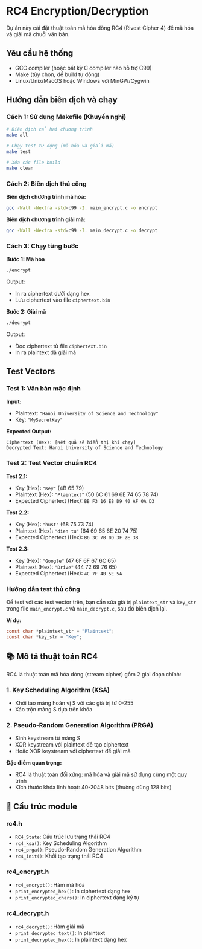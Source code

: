 # RC4 Encryption/Decryption

Dự án này cài đặt thuật toán mã hóa dòng RC4 (Rivest Cipher 4) để mã hóa và giải mã chuỗi văn bản.

## Yêu cầu hệ thống

- GCC compiler (hoặc bất kỳ C compiler nào hỗ trợ C99)
- Make (tùy chọn, để build tự động)
- Linux/Unix/MacOS hoặc Windows với MinGW/Cygwin

## Hướng dẫn biên dịch và chạy

### Cách 1: Sử dụng Makefile (Khuyến nghị)

```bash
# Biên dịch cả hai chương trình
make all

# Chạy test tự động (mã hóa và giải mã)
make test

# Xóa các file build
make clean
```

### Cách 2: Biên dịch thủ công

**Biên dịch chương trình mã hóa:**
```bash
gcc -Wall -Wextra -std=c99 -I. main_encrypt.c -o encrypt
```

**Biên dịch chương trình giải mã:**
```bash
gcc -Wall -Wextra -std=c99 -I. main_decrypt.c -o decrypt
```

### Cách 3: Chạy từng bước

**Bước 1: Mã hóa**
```bash
./encrypt
```
Output:
- In ra ciphertext dưới dạng hex
- Lưu ciphertext vào file `ciphertext.bin`

**Bước 2: Giải mã**
```bash
./decrypt
```
Output:
- Đọc ciphertext từ file `ciphertext.bin`
- In ra plaintext đã giải mã

## Test Vectors

### Test 1: Văn bản mặc định
**Input:**
- Plaintext: `"Hanoi University of Science and Technology"`
- Key: `"MySecretKey"`

**Expected Output:**
```
Ciphertext (Hex): [Kết quả sẽ hiển thị khi chạy]
Decrypted Text: Hanoi University of Science and Technology
```

### Test 2: Test Vector chuẩn RC4

**Test 2.1:**
- Key (Hex): `"Key"` (4B 65 79)
- Plaintext (Hex): `"Plaintext"` (50 6C 61 69 6E 74 65 78 74)
- Expected Ciphertext (Hex): `BB F3 16 E8 D9 40 AF 0A D3`

**Test 2.2:**
- Key (Hex): `"hust"` (68 75 73 74)
- Plaintext (Hex): `"dien tu"` (64 69 65 6E 20 74 75)
- Expected Ciphertext (Hex): `B6 3C 7B 0D 3F 2E 3B`

**Test 2.3:**
- Key (Hex): `"Google"` (47 6F 6F 67 6C 65)
- Plaintext (Hex): `"Drive"` (44 72 69 76 65)
- Expected Ciphertext (Hex): `4C 7F 4B 5E 5A`

### Hướng dẫn test thủ công

Để test với các test vector trên, bạn cần sửa giá trị `plaintext_str` và `key_str` trong file `main_encrypt.c` và `main_decrypt.c`, sau đó biên dịch lại.

**Ví dụ:**
```c
const char *plaintext_str = "Plaintext";
const char *key_str = "Key";
```

## 📚 Mô tả thuật toán RC4

RC4 là thuật toán mã hóa dòng (stream cipher) gồm 2 giai đoạn chính:

### 1. Key Scheduling Algorithm (KSA)
- Khởi tạo mảng hoán vị S với các giá trị từ 0-255
- Xáo trộn mảng S dựa trên khóa

### 2. Pseudo-Random Generation Algorithm (PRGA)
- Sinh keystream từ mảng S
- XOR keystream với plaintext để tạo ciphertext
- Hoặc XOR keystream với ciphertext để giải mã

**Đặc điểm quan trọng:**
- RC4 là thuật toán đối xứng: mã hóa và giải mã sử dụng cùng một quy trình
- Kích thước khóa linh hoạt: 40-2048 bits (thường dùng 128 bits)

## 🔐 Cấu trúc module

### rc4.h
- `RC4_State`: Cấu trúc lưu trạng thái RC4
- `rc4_ksa()`: Key Scheduling Algorithm
- `rc4_prga()`: Pseudo-Random Generation Algorithm
- `rc4_init()`: Khởi tạo trạng thái RC4

### rc4_encrypt.h
- `rc4_encrypt()`: Hàm mã hóa
- `print_encrypted_hex()`: In ciphertext dạng hex
- `print_encrypted_chars()`: In ciphertext dạng ký tự

### rc4_decrypt.h
- `rc4_decrypt()`: Hàm giải mã
- `print_decrypted_text()`: In plaintext
- `print_decrypted_hex()`: In plaintext dạng hex

